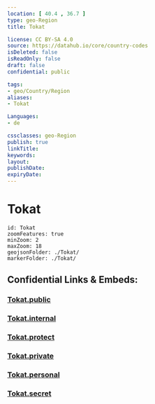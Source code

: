 ```yaml
---
location: [ 40.4 , 36.7 ] 
type: geo-Region
title: Tokat

license: CC BY-SA 4.0
source: https://datahub.io/core/country-codes
isDeleted: false
isReadOnly: false
draft: false
confidential: public

tags:
- geo/Country/Region
aliases:
- Tokat

Languages:
- de

cssclasses: geo-Region
publish: true
linkTitle: 
keywords: 
layout: 
publishDate: 
expiryDate: 
---
```


# Tokat

```leaflet
id: Tokat
zoomFeatures: true 
minZoom: 2 
maxZoom: 18
geojsonFolder: ./Tokat/
markerFolder: ./Tokat/
```


## Confidential Links & Embeds: 

### [Tokat.public](/_public/\Earth\Continent\Europe\Europe~East\Turkey\Provinces~TurkeyTokat.public.md) 

### [Tokat.internal](/_internal/\Earth\Continent\Europe\Europe~East\Turkey\Provinces~TurkeyTokat.internal.md) 

### [Tokat.protect](/_protect/\Earth\Continent\Europe\Europe~East\Turkey\Provinces~TurkeyTokat.protect.md) 

### [Tokat.private](/_private/\Earth\Continent\Europe\Europe~East\Turkey\Provinces~TurkeyTokat.private.md) 

### [Tokat.personal](/_personal/\Earth\Continent\Europe\Europe~East\Turkey\Provinces~TurkeyTokat.personal.md) 

### [Tokat.secret](/_secret/\Earth\Continent\Europe\Europe~East\Turkey\Provinces~TurkeyTokat.secret.md)


